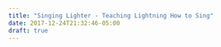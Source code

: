 ```yaml
---
title: "Singing Lighter - Teaching Lightning How to Sing"
date: 2017-12-24T21:32:46-05:00
draft: true
---
```

